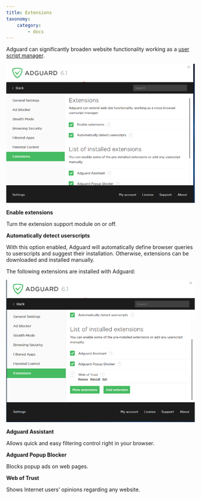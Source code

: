 ```yaml
---
title: Extensions
taxonomy:
    category:
        - docs
---
```


Adguard can significantly broaden website functionality working as a [user script manager](https://adguard.com/en/userscripts.html).

![](win10-06.png)

**Enable extensions**

Turn the extension support module on or off.

**Automatically detect userscripts**

With this option enabled, Adguard will automatically define browser queries to userscripts and suggest their installation. Otherwise, extensions can be downloaded and installed manually.

The following extensions are installed with Adguard:

![](win10-07.png)

**Adguard Assistant**

Allows quick and easy filtering control right in your browser.

**Adguard Popup Blocker**

Blocks popup ads on web pages.

**Web of Trust**

Shows Internet users’ opinions regarding any website.
